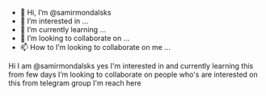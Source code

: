 - 👋 Hi, I’m @samirmondalsks
- 👀 I’m interested in ...
- 🌱 I’m currently learning ...
- 💞️ I’m looking to collaborate on ...
- 📫 How to I’m looking to collaborate on me ...

<!---
samirmondalsks/samirmondalsks is a ✨ special ✨ repository because its `README.md` (this file) appears on your GitHub profile.
You can click the Preview link to take a look at your changes.
--->
Hi I am @samirmondalsks
yes I'm interested in and currently learning this from few days
I’m looking to collaborate on people who's are interested on this
from telegram group I'm reach here
